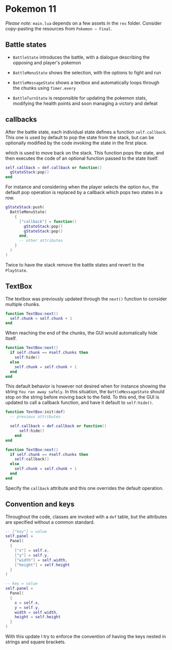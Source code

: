 # Pokemon 11

_Please note:_ `main.lua` depends on a few assets in the `res` folder. Consider copy-pasting the resources from `Pokemon — Final`.

## Battle states

- `BattleState` introduces the battle, with a dialogue describing the opposing and player's pokemon

- `BattleMenuState` shows the selection, with the options to fight and run

- `BattleMessageState` shows a textbox and automatically loops through the chunks using `Timer.every`

- `BattleTurnState` is responsible for updating the pokemon stats, modifying the health points and soon managing a victory and defeat

## callbacks

After the battle state, each individual state defines a function `self.callback`. This one is used by default to pop the state from the stack, but can be optionally modified by the code invoking the state in the first place.

which is used to move back on the stack. This function pops the state, and then executes the code of an optional function passed to the state itself.

```lua
self.callback = def.callback or function()
  gStateStack:pop()
end
```

For instance and considering when the player selects the option `Run`, the default pop operation is replaced by a callback which pops two states in a row.

```lua
gStateStack:push(
  BattleMenuState(
    {
      ["callback"] = function()
        gStateStack:pop()
        gStateStack:pop()
      end,
      -- other attributes
    }
  )
)
```

Twice to have the stack remove the battle states and revert to the `PlayState`.

## TextBox

The textbox was previously updated through the `next()` function to consider multiple chunks.

```lua
function TextBox:next()
  self.chunk = self.chunk + 1
end
```

When reaching the end of the chunks, the GUI would automatically hide itself.

```lua
function TextBox:next()
  if self.chunk == #self.chunks then
    self:hide()
  else
    self.chunk = self.chunk + 1
  end
end
```

This default behavior is however not desired when for instance showing the string `You ran away safely`. In this situation, the `BattleMessageState` should stop on the string before moving back to the field. To this end, the GUI is updated to call a callback function, and have it default to `self:hide()`.

```lua
function TextBox:init(def)
  -- previous attributes

  self.callback = def.callback or function()
      self:hide()
    end
end

function TextBox:next()
  if self.chunk == #self.chunks then
    self:callback()
  else
    self.chunk = self.chunk + 1
  end
end
```

Specify the `callback` attribute and this one overrides the default operation.

## Convention and keys

Throughout the code, classes are invoked with a `def` table, but the attributes are specified without a common standard.

```lua
-- ["key"] = value
self.panel =
  Panel(
  {
    ["x"] = self.x,
    ["y"] = self.y,
    ["width"] = self.width,
    ["height"] = self.height
  }
)

-- key = value
self.panel =
  Panel(
  {
    x = self.x,
    y = self.y,
    width = self.width,
    height = self.height
  }
)
```

With this update I try to enforce the convention of having the keys nested in strings and square brackets.
